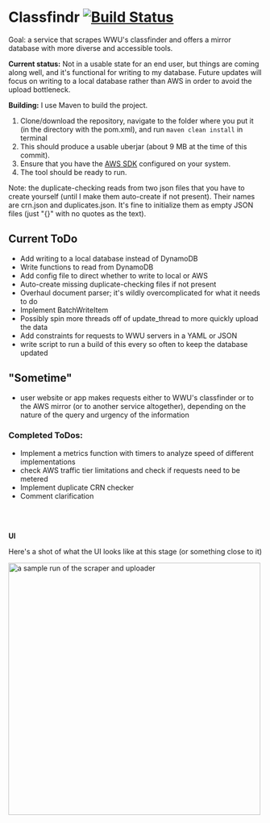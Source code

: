 # Classfindr [![Build Status](https://travis-ci.org/fmmmlee/Classfindr.svg?branch=master)](https://travis-ci.org/fmmmlee/Classfindr)

Goal: a service that scrapes WWU's classfinder and offers a mirror database with more diverse and accessible tools.

**Current status:** Not in a usable state for an end user, but things are coming along well, and it's functional for writing to my database. Future updates will focus on writing to a local database rather than AWS in order to avoid the upload bottleneck.

**Building:** I use Maven to build the project.
  1. Clone/download the repository, navigate to the folder where you put it (in the directory with the pom.xml), and run `maven clean install` in terminal
  2. This should produce a usable uberjar (about 9 MB at the time of this commit).
  3. Ensure that you have the <a href="https://docs.aws.amazon.com/sdk-for-java/v2/developer-guide/setup-install.html">AWS SDK</a> configured on your system.
  4. The tool should be ready to run.
  
  Note: the duplicate-checking reads from two json files that you have to create yourself (until I make them auto-create if not present). Their names are crn.json and duplicates.json. It's fine to initialize them as empty JSON files (just "{}" with no quotes as the text).

## Current ToDo
- Add writing to a local database instead of DynamoDB
- Write functions to read from DynamoDB
- Add config file to direct whether to write to local or AWS
- Auto-create missing duplicate-checking files if not present
- Overhaul document parser; it's wildly overcomplicated for what it needs to do
- Implement BatchWriteItem
- Possibly spin more threads off of update_thread to more quickly upload the data
- Add constraints for requests to WWU servers in a YAML or JSON
- write script to run a build of this every so often to keep the database updated

## "Sometime"
- user website or app makes requests either to WWU's classfinder or to the AWS mirror (or to another service altogether), depending on the nature of the query and urgency of the information

### Completed ToDos:
- Implement a metrics function with timers to analyze speed of different implementations
- check AWS traffic tier limitations and check if requests need to be metered
- Implement duplicate CRN checker
- Comment clarification

<br/>
<br/>

**UI**

Here's a shot of what the UI looks like at this stage (or something close to it)
<p align="left">
  <img src="https://user-images.githubusercontent.com/30479162/57667061-20b97200-75b7-11e9-9650-8233ae3930ec.JPG" width="500" title="a sample run of the scraper and uploader">
</p>
